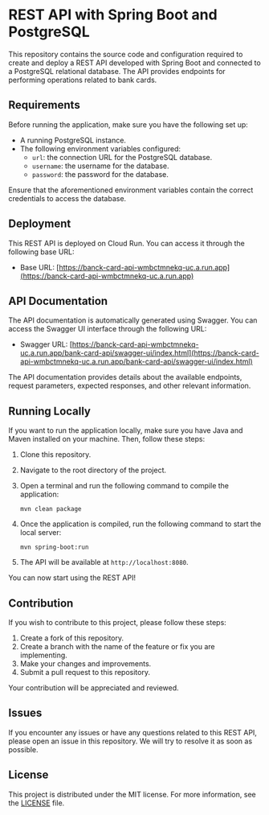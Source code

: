 # REST API with Spring Boot and PostgreSQL

This repository contains the source code and configuration required to create and deploy a REST API developed with Spring Boot and connected to a PostgreSQL relational database. The API provides endpoints for performing operations related to bank cards.

## Requirements

Before running the application, make sure you have the following set up:

- A running PostgreSQL instance.
- The following environment variables configured:
    - `url`: the connection URL for the PostgreSQL database.
    - `username`: the username for the database.
    - `password`: the password for the database.

Ensure that the aforementioned environment variables contain the correct credentials to access the database.

## Deployment

This REST API is deployed on Cloud Run. You can access it through the following base URL:

- Base URL: [https://banck-card-api-wmbctmnekq-uc.a.run.app](https://banck-card-api-wmbctmnekq-uc.a.run.app)

## API Documentation

The API documentation is automatically generated using Swagger. You can access the Swagger UI interface through the following URL:

- Swagger URL: [https://banck-card-api-wmbctmnekq-uc.a.run.app/bank-card-api/swagger-ui/index.html](https://banck-card-api-wmbctmnekq-uc.a.run.app/bank-card-api/swagger-ui/index.html)

The API documentation provides details about the available endpoints, request parameters, expected responses, and other relevant information.

## Running Locally

If you want to run the application locally, make sure you have Java and Maven installed on your machine. Then, follow these steps:

1. Clone this repository.
2. Navigate to the root directory of the project.
3. Open a terminal and run the following command to compile the application:

   ```shell
   mvn clean package
   ```

4. Once the application is compiled, run the following command to start the local server:

   ```shell
   mvn spring-boot:run
   ```

5. The API will be available at `http://localhost:8080`.

You can now start using the REST API!

## Contribution

If you wish to contribute to this project, please follow these steps:

1. Create a fork of this repository.
2. Create a branch with the name of the feature or fix you are implementing.
3. Make your changes and improvements.
4. Submit a pull request to this repository.

Your contribution will be appreciated and reviewed.

## Issues

If you encounter any issues or have any questions related to this REST API, please open an issue in this repository. We will try to resolve it as soon as possible.

## License

This project is distributed under the MIT license. For more information, see the [LICENSE](LICENSE) file.

